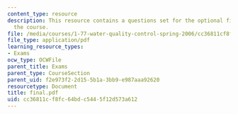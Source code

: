 ```yaml
---
content_type: resource
description: This resource contains a questions set for the optional final exam of
  the course.
file: /media/courses/1-77-water-quality-control-spring-2006/cc36811cf8fc64bdc5445f12d573a612_final.pdf
file_type: application/pdf
learning_resource_types:
- Exams
ocw_type: OCWFile
parent_title: Exams
parent_type: CourseSection
parent_uid: f2e973f2-2d15-5b1a-3bb9-e987aaa92620
resourcetype: Document
title: final.pdf
uid: cc36811c-f8fc-64bd-c544-5f12d573a612
---
```

